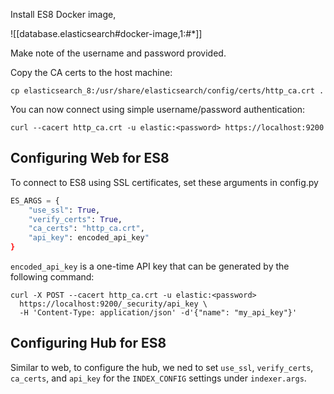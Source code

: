 

Install ES8 Docker image,

![[database.elasticsearch#docker-image,1:#*]]

Make note of the username and password provided.

Copy the CA certs to the host machine:

```
cp elasticsearch_8:/usr/share/elasticsearch/config/certs/http_ca.crt .

```

You can now connect using simple username/password authentication:

```
curl --cacert http_ca.crt -u elastic:<password> https://localhost:9200
```


## Configuring Web for ES8

To connect to ES8 using SSL certificates, set these arguments in config.py

```python
ES_ARGS = {
    "use_ssl": True,
    "verify_certs": True,
    "ca_certs": "http_ca.crt",
    "api_key": encoded_api_key"
}
```

`encoded_api_key` is a one-time API key that can be generated by the following command:

```
curl -X POST --cacert http_ca.crt -u elastic:<password>
  https://localhost:9200/_security/api_key \
  -H 'Content-Type: application/json' -d'{"name": "my_api_key"}'
```

## Configuring Hub for ES8

Similar to web, to configure the hub, we ned to set `use_ssl`, `verify_certs`, `ca_certs`, and `api_key` for the `INDEX_CONFIG` settings under `indexer.args`.